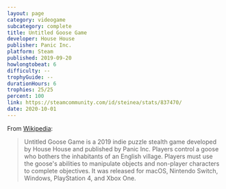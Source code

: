 ```yaml
---
layout: page
category: videogame
subcategory: complete
title: Untitled Goose Game
developer: House House
publisher: Panic Inc.
platform: Steam
published: 2019-09-20
howlongtobeat: 6
difficulty: --
trophyGuide: --
durationHours: 6
trophies: 25/25
percent: 100
link: https://steamcommunity.com/id/steinea/stats/837470/
date: 2020-10-01
---
```


From [Wikipedia](https://en.wikipedia.org/wiki/Untitled_Goose_Game):

> Untitled Goose Game is a 2019 indie puzzle stealth game developed by House House and published by Panic Inc. Players control a goose who bothers the inhabitants of an English village. Players must use the goose's abilities to manipulate objects and non-player characters to complete objectives. It was released for macOS, Nintendo Switch, Windows, PlayStation 4, and Xbox One.
